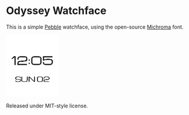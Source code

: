 # Odyssey Watchface

This is a simple [Pebble](http://getpebble.com) watchface, using the open-source [Michroma](http://www.fontsquirrel.com/fonts/michroma) font.

![Screenshot](odyssey_screenshot.png)

Released under MIT-style license.
